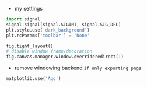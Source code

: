 - my settings
``` python
import signal
signal.signal(signal.SIGINT, signal.SIG_DFL)
plt.style.use('dark_background')
plt.rcParams['toolbar'] = 'None'

fig.tight_layout()
# disable window frame/decoration
fig.canvas.manager.window.overrideredirect(1)
```
- remove windowing backend `if only exporting pngs`
``` python
matplotlib.use('Agg')
```
